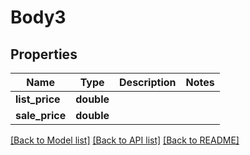 # Body3

## Properties
Name | Type | Description | Notes
------------ | ------------- | ------------- | -------------
**list_price** | **double** |  | 
**sale_price** | **double** |  | 

[[Back to Model list]](../README.md#documentation-for-models) [[Back to API list]](../README.md#documentation-for-api-endpoints) [[Back to README]](../README.md)



